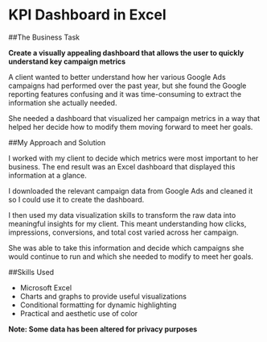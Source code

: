 # KPI Dashboard in Excel

##The Business Task

**Create a visually appealing dashboard that allows the user to quickly understand key campaign metrics**

A client wanted to better understand how her various Google Ads campaigns had performed over the past year, but she found the Google reporting features confusing and it was time-consuming to extract the information she actually needed.

She needed a dashboard that visualized her campaign metrics in a way that helped her decide how to modify them moving forward to meet her goals.

##My Approach and Solution

I worked with my client to decide which metrics were most important to her business. The end result was an Excel dashboard that displayed this information at a glance.

I downloaded the relevant campaign data from Google Ads and cleaned it so I could use it to create the dashboard.

I then used my data visualization skills to transform the raw data into meaningful insights for my client. This meant understanding how clicks, impressions, conversions, and total cost varied across her campaign.

She was able to take this information and decide which campaigns she would continue to run and which she needed to modify to meet her goals.

##Skills Used
- Microsoft Excel
- Charts and graphs to provide useful visualizations
- Conditional formatting for dynamic highlighting
- Practical and aesthetic use of color

**Note: Some data has been altered for privacy purposes**
